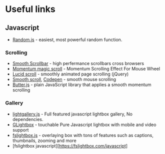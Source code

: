 # Useful links
## Javascript
* [Random.js](https://github.com/nastyox/Rando.js) -  easiest, most powerful random function.
### Scrolling
* [Smooth Scrollbar](https://idiotwu.github.io/smooth-scrollbar/) - high perfermance scrollbars cross browsers
* [Momentum magic scroll](https://www.cssscript.com/momentum-scroll-magic/) - Momentum Scrolling Effect For Mouse Wheel 
* [Lucid scroll](http://ataredo.com/morphology/lucidscroll/) - smoothly animated page scrolling (jQuery)
* [Smooth scroll](http://www.smoothscroll.net/win/), [Codepen](https://codepen.io/AartdenBraber/pen/YVXVoB) - smooth mouse scrolling
* [Butter.js](https://www.cssscript.com/smooth-momentum-scrolling-butter/) - plain JavaScript library that applies a smooth momentum scrolling
### Gallery 
* [lightgallery.js](https://sachinchoolur.github.io/lightgallery.js/) - Full featured javascript lightbox gallery, No dependencies.
* [GLightbox](https://biati-digital.github.io/glightbox/) - touchable Pure Javascript lightbox with mobile and video support
* [fslightbox.js](https://fslightbox.com/) - overlaying box with tons of features such as captions, thumbnails, zooming and more
* [fslightbox javascript][https://fslightbox.com/javascript]
